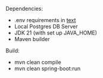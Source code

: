 Dependencies:
- .env requirements in [text](env.properties)
- Local Postgres DB Server
- JDK 21 (with set up JAVA_HOME)
- Maven builder

Build:
- mvn clean compile
- mvn clean spring-boot:run